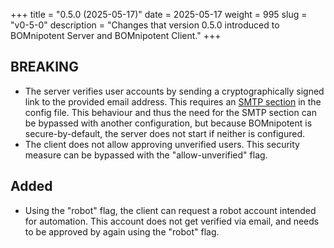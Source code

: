 +++
title = "0.5.0 (2025-05-17)"
date = 2025-05-17
weight = 995
slug = "v0-5-0"
description = "Changes that version 0.5.0 introduced to BOMnipotent Server and BOMnipotent Client."
+++

## BREAKING
- The server verifies user accounts by sending a cryptographically signed link to the provided email address. This requires an [SMTP section](/server/configuration/required/smtp/) in the config file. This behaviour and thus the need for the SMTP section can be bypassed with another configuration, but because BOMnipotent is secure-by-default, the server does not start if neither is configured.
- The client does not allow approving unverified users. This security measure can be bypassed with the "allow-unverified" flag.

## Added
- Using the "robot" flag, the client can request a robot account intended for automation. This account does not get verified via email, and needs to be approved by again using the "robot" flag.
